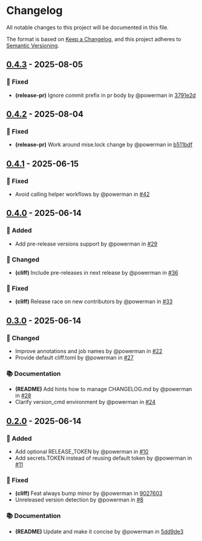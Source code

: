 # Changelog

All notable changes to this project will be documented in this file.

The format is based on [Keep a Changelog](https://keepachangelog.com/en/1.1.0/),
and this project adheres to [Semantic Versioning](https://semver.org/spec/v2.0.0.html).

## [0.4.3] - 2025-08-05

### 🐛 Fixed

- **(release-pr)** Ignore commit prefix in pr body by @powerman in [3791e2d]

[0.4.3]: https://github.com/powerman/workflows/compare/v0.4.2..v0.4.3
[3791e2d]: https://github.com/powerman/workflows/commit/3791e2d8691312889c6ab3f7eeb8f9f627eef4e4

## [0.4.2] - 2025-08-04

### 🐛 Fixed

- **(release-pr)** Work around mise.lock change by @powerman in [b511bdf]

[0.4.2]: https://github.com/powerman/workflows/compare/v0.4.1..v0.4.2
[b511bdf]: https://github.com/powerman/workflows/commit/b511bdf87b97bd7e1f97a1e8f88838bdd191504e

## [0.4.1] - 2025-06-15

### 🐛 Fixed

- Avoid calling helper workflows by @powerman in [#42]

[0.4.1]: https://github.com/powerman/workflows/compare/v0.4.0..v0.4.1
[#42]: https://github.com/powerman/workflows/pull/42

## [0.4.0] - 2025-06-14

### 🚀 Added

- Add pre-release versions support by @powerman in [#29]

### 🔔 Changed

- **(cliff)** Include pre-releases in next release by @powerman in [#36]

### 🐛 Fixed

- **(cliff)** Release race on new contributors by @powerman in [#33]

[0.4.0]: https://github.com/powerman/workflows/compare/v0.3.0..v0.4.0
[#29]: https://github.com/powerman/workflows/pull/29
[#33]: https://github.com/powerman/workflows/pull/33
[#36]: https://github.com/powerman/workflows/pull/36

## [0.3.0] - 2025-06-14

### 🔔 Changed

- Improve annotations and job names by @powerman in [#22]
- Provide default cliff.toml by @powerman in [#27]

### 📚 Documentation

- **(README)** Add hints how to manage CHANGELOG.md by @powerman in [#28]
- Clarify version_cmd environment by @powerman in [#24]

[0.3.0]: https://github.com/powerman/workflows/compare/v0.2.0..v0.3.0
[#22]: https://github.com/powerman/workflows/pull/22
[#24]: https://github.com/powerman/workflows/pull/24
[#27]: https://github.com/powerman/workflows/pull/27
[#28]: https://github.com/powerman/workflows/pull/28

## [0.2.0] - 2025-06-14

### 🚀 Added

- Add optional RELEASE_TOKEN by @powerman in [#10]
- Add secrets.TOKEN instead of reusing default token by @powerman in [#11]

### 🐛 Fixed

- **(cliff)** Feat always bump minor by @powerman in [9027603]
- Unreleased version detection by @powerman in [#8]

### 📚 Documentation

- **(README)** Update and make it concise by @powerman in [5dd9de3]

[0.2.0]: https://github.com/powerman/workflows/compare/%40%7B10year%7D..v0.2.0
[5dd9de3]: https://github.com/powerman/workflows/commit/5dd9de33c0592dc2fa18b445fad5b500716e3726
[#8]: https://github.com/powerman/workflows/pull/8
[#10]: https://github.com/powerman/workflows/pull/10
[#11]: https://github.com/powerman/workflows/pull/11
[9027603]: https://github.com/powerman/workflows/commit/9027603e07a91e21a28901e9ea895f24fd0bf7ce

<!-- generated by git-cliff -->
